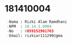 # 181410004
``` python
 -Nama : Rizki Alam Ramdhani
 -NPM  : 18.14.1.0004
 -No   : 0859152961763
 -Email: rizkiar111299@gma
```
